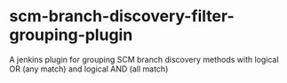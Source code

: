 # scm-branch-discovery-filter-grouping-plugin
A jenkins plugin for grouping SCM branch discovery methods with logical OR (any match) and logical AND (all match)
